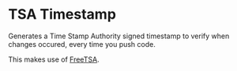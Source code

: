 # TSA Timestamp

Generates a Time Stamp Authority signed timestamp to verify when changes occured, every time you push code.

This makes use of [FreeTSA](https://freetsa.org/index_en.php).
